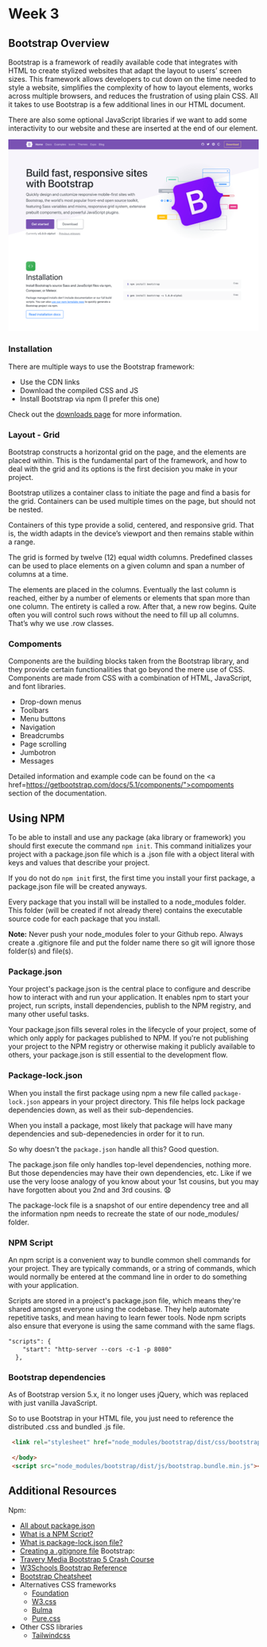 # Week 3

## Bootstrap Overview 

Bootstrap is a framework of readily available code that integrates with HTML to create stylized websites that adapt the layout to users’ screen sizes. This framework allows developers to cut down on the time needed to style a website, simplifies the complexity of how to layout elements, works across multiple browsers, and reduces the frustration of using plain CSS. All it takes to use Bootstrap is a few additional lines in our HTML document.

There are also some optional JavaScript libraries if we want to add some interactivity to our website and these are inserted at the end of our <body> element. 

![bootstrap](images/v5-home.png)

### Installation

There are multiple ways to use the Bootstrap framework:
  - Use the CDN links
  - Download the compiled CSS and JS
  - Install Bootstrap via npm (I prefer this one)

Check out the <a href="https://getbootstrap.com/docs/5.0/getting-started/download/">downloads page</a> for more information.

### Layout - Grid

Bootstrap constructs a horizontal grid on the page, and the elements are placed within. This is the fundamental part of the framework, and how to deal with the grid and its options is the first decision you make in your project.

Bootstrap utilizes a container class to initiate the page and find a basis for the grid. Containers can be used multiple times on the page, but should not be nested.

Containers of this type provide a solid, centered, and responsive grid. That is, the width adapts in the device’s viewport and then remains stable within a range.

The grid is formed by twelve (12) equal width columns. Predefined classes can be used to place elements on a given column and span a number of columns at a time.

The elements are placed in the columns. Eventually the last column is reached, either by a number of elements or elements that span more than one column. The entirety is called a row. After that, a new row begins. Quite often you will control such rows without the need to fill up all columns. That’s why we use .row classes.

### Compoments

Components are the building blocks taken from the Bootstrap library, and they provide certain functionalities that go beyond the mere use of CSS. Components are made from CSS with a combination of HTML, JavaScript, and font libraries.

  - Drop-down menus
  - Toolbars
  - Menu buttons
  - Navigation
  - Breadcrumbs
  - Page scrolling
  - Jumbotron
  - Messages

Detailed information and example code can be found on the <a href=https://getbootstrap.com/docs/5.1/components/">compoments</a> section of the documentation.

## Using NPM 

To be able to install and use any package (aka library or framework) you should first execute the command ```npm init```. This command initializes your project with a package.json file which is a .json file with a object literal with keys and values that describe your project.

If you do not do ```npm init``` first, the first time you install your first package, a package.json file will be created anyways. 

Every package that you install will be installed to a node_modules folder. This folder (will be created if not already there) contains the executable source code for each package that you install.

<strong>Note:</strong> Never push your node_modules foler to your Github repo. Always create a .gitignore file and put the folder name there so git will ignore those folder(s) and file(s). 

### Package.json
Your project's package.json is the central place to configure and describe how to interact with and run your application. It enables npm to start your project, run scripts, install dependencies, publish to the NPM registry, and many other useful tasks. 

Your package.json fills several roles in the lifecycle of your project, some of which only apply for packages published to NPM. If you're not publishing your project to the NPM registry or otherwise making it publicly available to others, your package.json is still essential to the development flow.

### Package-lock.json
When you install the first package using npm a new file called ```package-lock.json``` appears in your project directory. This file helps lock package dependencies down, as well as their sub-dependencies. 

When you install a package, most likely that package will have many dependencies and sub-depenedencies in order for it to run. 

So why doesn't the ```package.json``` handle all this? Good question.

The package.json file only handles top-level dependencies, nothing more. But those dependencies may have their own dependencies, etc. Like if we use the very loose analogy of you know about your 1st cousins, but you may have forgotten about you 2nd and 3rd cousins. 😧

The package-lock file is a snapshot of our entire dependency tree and all the information npm needs to recreate the state of our node_modules/ folder. 

### NPM Script

An npm script is a convenient way to bundle common shell commands for your project. They are typically commands, or a string of commands, which would normally be entered at the command line in order to do something with your application.

Scripts are stored in a project's package.json file, which means they're shared amongst everyone using the codebase. They help automate repetitive tasks, and mean having to learn fewer tools. Node npm scripts also ensure that everyone is using the same command with the same flags.

```JS
"scripts": {
    "start": "http-server --cors -c-1 -p 8080"
  },
```

### Bootstrap dependencies

As of Bootstrap version 5.x, it no longer uses jQuery, which was replaced with just vanilla JavaScript. 

So to use Bootstrap in your HTML file, you just need to reference the distributed .css and bundled .js file.

```HTML
 <link rel="stylesheet" href="node_modules/bootstrap/dist/css/bootstrap.min.css">
```

```HTML
 </body>
 <script src="node_modules/bootstrap/dist/js/bootstrap.bundle.min.js"></script>
```

## Additional Resources 

Npm:
- [All about package.json](https://heynode.com/tutorial/what-packagejson/)
- [What is a NPM Script?](https://heynode.com/tutorial/what-are-npm-scripts/)
- [What is package-lock.json file?](https://heynode.com/tutorial/what-package-lockjson/)
- [Creating a .gitignore file](https://www.freecodecamp.org/news/gitignore-what-is-it-and-how-to-add-to-repo/)
Bootstrap:
- [Travery Media Bootstrap 5 Crash Course](https://www.youtube.com/watch?v=4sosXZsdy-s)
- [W3Schools Bootstrap Reference](https://www.w3schools.com/bootstrap5/)
- [Bootstrap Cheatsheet](https://devhints.io/bootstrap)
- Alternatives CSS frameworks 
  - [Foundation](https://get.foundation/)
  - [W3.css](https://www.w3schools.com/w3css/defaulT.asp)
  - [Bulma](https://bulma.io/)
  - [Pure.css](https://purecss.io/)
 - Other CSS libraries
   - [Tailwindcss](https://tailwindcss.com/)